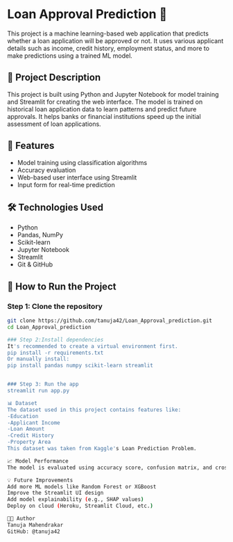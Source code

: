 # Loan Approval Prediction 🎯

This project is a machine learning-based web application that predicts whether a loan application will be approved or not. It uses various applicant details such as income, credit history, employment status, and more to make predictions using a trained ML model.

## 📌 Project Description

This project is built using Python and Jupyter Notebook for model training and Streamlit for creating the web interface. The model is trained on historical loan application data to learn patterns and predict future approvals. It helps banks or financial institutions speed up the initial assessment of loan applications.

## 📁 Features

- Model training using classification algorithms
- Accuracy evaluation
- Web-based user interface using Streamlit
- Input form for real-time prediction

## 🛠 Technologies Used

- Python
- Pandas, NumPy
- Scikit-learn
- Jupyter Notebook
- Streamlit
- Git & GitHub

## 🚀 How to Run the Project

### Step 1: Clone the repository

```bash
git clone https://github.com/tanuja42/Loan_Approval_prediction.git
cd Loan_Approval_prediction

### Step 2:Install dependencies
It's recommended to create a virtual environment first.
pip install -r requirements.txt
Or manually install:
pip install pandas numpy scikit-learn streamlit


### Step 3: Run the app
streamlit run app.py

📊 Dataset
The dataset used in this project contains features like:
-Education
-Applicant Income
-Loan Amount
-Credit History
-Property Area
This dataset was taken from Kaggle's Loan Prediction Problem.

📈 Model Performance
The model is evaluated using accuracy score, confusion matrix, and cross-validation techniques. Logistic Regression gave the best result with an accuracy of ~X% (update with actual).

💡 Future Improvements
Add more ML models like Random Forest or XGBoost
Improve the Streamlit UI design
Add model explainability (e.g., SHAP values)
Deploy on cloud (Heroku, Streamlit Cloud, etc.)

👩‍💻 Author
Tanuja Mahendrakar
GitHub: @tanuja42

